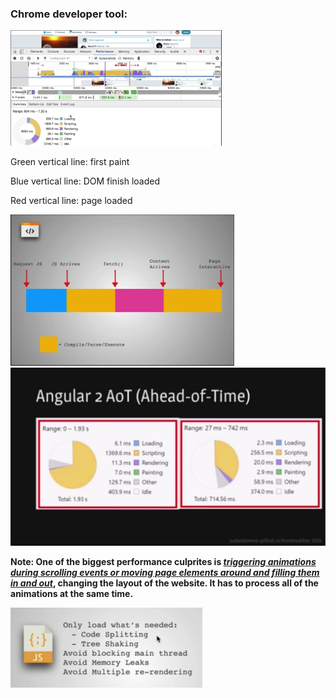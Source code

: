 ### Chrome developer tool:

<img src="Index.assets/Screen Shot 2021-06-30 at 2.49.48 PM.png" alt="Screen Shot 2021-06-30 at 2.49.48 PM" style="zoom:33%;" />

Green vertical line: first paint

Blue vertical line: DOM finish loaded

Red vertical line: page loaded

<img src="Index.assets/Screen Shot 2021-06-30 at 2.52.19 PM.png" alt="Screen Shot 2021-06-30 at 2.52.19 PM" style="zoom:35%;" />

<img src="Index.assets/Screen Shot 2021-06-30 at 2.57.35 PM.png" alt="Screen Shot 2021-06-30 at 2.57.35 PM" style="zoom:50%;" />

**Note: One of the biggest performance culprites is *<u>triggering animations during scrolling events or moving page elements around and filling them in and out</u>*, changing the layout of the website. It has to process all of the animations at the same time.**

<img src="Index.assets/Screen Shot 2021-06-30 at 6.58.10 PM.png" alt="Screen Shot 2021-06-30 at 6.58.10 PM" style="zoom:50%;" />


